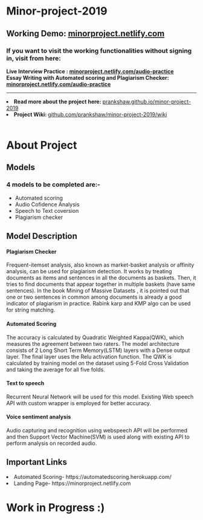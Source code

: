 # Minor-project-2019
## Working Demo: <a href="https://minorproject.netlify.com/">minorproject.netlify.com</a>
### If you want to visit the working functionalities without signing in, visit from here: 
<strong> Live Interview Practice : <a href="https://minorproject.netlify.com/audio-practice">minorproject.netlify.com/audio-practice</a></strong>  
<strong> Essay Writing with Automated scoring and Plagiarism Checker: <a href="https://minorproject.netlify.com/audio-practice">minorproject.netlify.com/audio-practice</a></strong>  
<hr>
<li><b>Read more about the project here: </b>
  <a href="https://prankshaw.github.io/minor-project-2019/">prankshaw.github.io/minor-project-2019</a></li>
<li><b> Project Wiki: </b>
  <a href="https://github.com/prankshaw/minor-project-2019/wiki">github.com/prankshaw/minor-project-2019/wiki</a></li>
<br>

# About Project
## Models
### 4 models to be completed are:-
<ul><li>Automated scoring</li><li>Audio Cofidence Analysis</li> <li>Speech to Text coversion</li><li>Plagiarism checker</li></ul>

## Model Description

#### Plagiarism Checker

Frequent-itemset analysis, also known as market-basket analysis or affinity analysis, can be used for plagiarism detection.
It works by treating documents as items and sentences in all the documents as baskets. Then, it tries to find documents that appear together in multiple baskets (have same sentences). In the book  Mining of Massive Datasets , it is pointed out that one or two sentences in common among documents is already a good indicator of plagiarism in practice.
Rabink karp and KMP algo can be used for string matching.

#### Automated Scoring

The accuracy is calculated by Quadratic Weighted Kappa(QWK), which measures the agreement between two raters. The model architecture consists of 2 Long Short Term Memory(LSTM) layers with a Dense output layer. The final layer uses the Relu activation function. The QWK is calculated by training model on the dataset using 5-Fold Cross Validation and taking the average for all five folds.

#### Text to speech

Recurrent Neural Network will be used for this model. Existing Web speech API with custom wrapper is employed for better accuracy.

#### Voice sentiment analysis

Audio capturing and recognition using webspeech API will be performed and then Support Vector Machine(SVM) is used along with existing API to perform analysis on recorded audio. 

## Important Links
<li> Automated Scoring- https://automatedscoring.herokuapp.com/  </li>
<li> Landing Page- https://minorproject.netlify.com </li>
  
# Work in Progress :)


